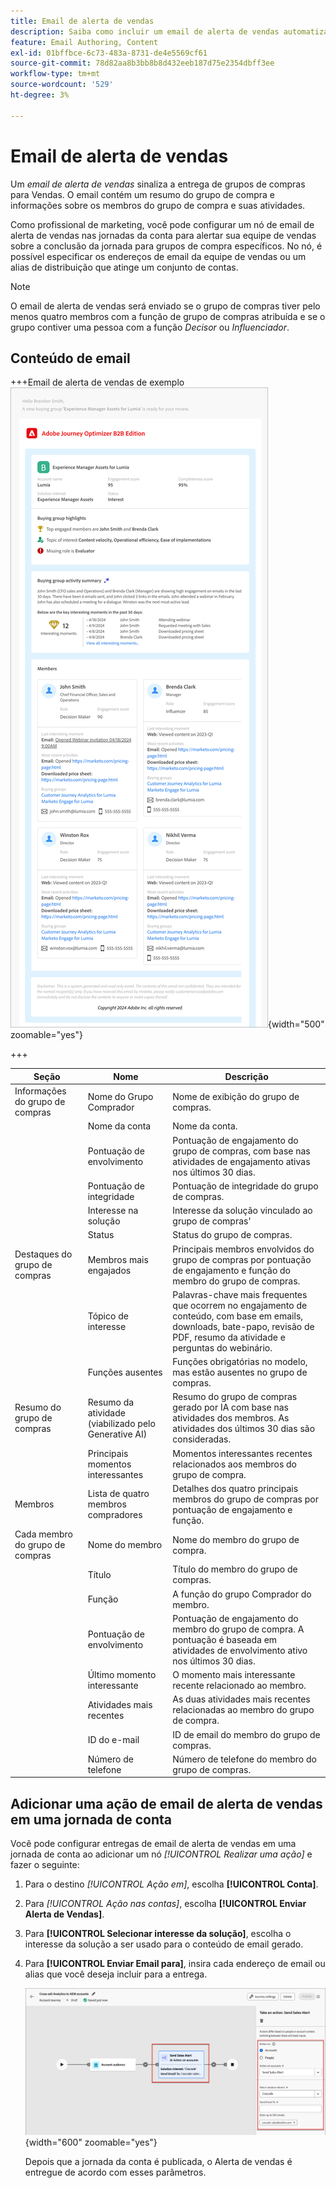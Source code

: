 ```yaml
---
title: Email de alerta de vendas
description: Saiba como incluir um email de alerta de vendas automatizado nas jornadas da conta.
feature: Email Authoring, Content
exl-id: 01bffbce-6c73-483a-8731-de4e5569cf61
source-git-commit: 78d82aa8b3bb8b8d432eeb187d75e2354dbff3ee
workflow-type: tm+mt
source-wordcount: '529'
ht-degree: 3%

---
```


# Email de alerta de vendas

Um _email de alerta de vendas_ sinaliza a entrega de grupos de compras para Vendas. O email contém um resumo do grupo de compra e informações sobre os membros do grupo de compra e suas atividades.

Como profissional de marketing, você pode configurar um nó de email de alerta de vendas nas jornadas da conta para alertar sua equipe de vendas sobre a conclusão da jornada para grupos de compra específicos. No nó, é possível especificar os endereços de email da equipe de vendas ou um alias de distribuição que atinge um conjunto de contas.

>[!NOTE]
>
>O email de alerta de vendas será enviado se o grupo de compras tiver pelo menos quatro membros com a função de grupo de compras atribuída e se o grupo contiver uma pessoa com a função _Decisor_ ou _Influenciador_.

## Conteúdo de email

+++Email de alerta de vendas de exemplo
![Exemplo de email de alerta de vendas usando o modelo padrão](./assets/sales-alert-email-example.png){width="500" zoomable="yes"}

+++

| Seção | Nome | Descrição |
| - | ---- | ----------- |
| Informações do grupo de compras | Nome do Grupo Comprador | Nome de exibição do grupo de compras. |
|   | Nome da conta | Nome da conta. |
|   | Pontuação de envolvimento | Pontuação de engajamento do grupo de compras, com base nas atividades de engajamento ativas nos últimos 30 dias. |
|   | Pontuação de integridade | Pontuação de integridade do grupo de compras. |
|   | Interesse na solução | Interesse da solução vinculado ao grupo de compras&#39; |
|   | Status | Status do grupo de compras. |
| Destaques do grupo de compras | Membros mais engajados | Principais membros envolvidos do grupo de compras por pontuação de engajamento e função do membro do grupo de compras. |
|   | Tópico de interesse | Palavras-chave mais frequentes que ocorrem no engajamento de conteúdo, com base em emails, downloads, bate-papo, revisão de PDF, resumo da atividade e perguntas do webinário. |
|   | Funções ausentes | Funções obrigatórias no modelo, mas estão ausentes no grupo de compras. |
| Resumo do grupo de compras | Resumo da atividade (viabilizado pelo Generative AI) | Resumo do grupo de compras gerado por IA com base nas atividades dos membros. As atividades dos últimos 30 dias são consideradas. |
|   | Principais momentos interessantes | Momentos interessantes recentes relacionados aos membros do grupo de compra. |
| Membros | Lista de quatro membros compradores | Detalhes dos quatro principais membros do grupo de compras por pontuação de engajamento e função. |
| Cada membro do grupo de compras | Nome do membro | Nome do membro do grupo de compra. |
|   | Título | Título do membro do grupo de compras. |
|   | Função | A função do grupo Comprador do membro. |
|   | Pontuação de envolvimento | Pontuação de engajamento do membro do grupo de compra. A pontuação é baseada em atividades de envolvimento ativo nos últimos 30 dias. |
|   | Último momento interessante | O momento mais interessante recente relacionado ao membro. |
|   | Atividades mais recentes | As duas atividades mais recentes relacionadas ao membro do grupo de compra. |
|   | ID do e-mail | ID de email do membro do grupo de compras. |
|   | Número de telefone | Número de telefone do membro do grupo de compras. |

## Adicionar uma ação de email de alerta de vendas em uma jornada de conta

Você pode configurar entregas de email de alerta de vendas em uma jornada de conta ao adicionar um nó _[!UICONTROL Realizar uma ação]_ e fazer o seguinte:

1. Para o destino _[!UICONTROL Ação em]_, escolha **[!UICONTROL Conta]**.

1. Para _[!UICONTROL Ação nas contas]_, escolha **[!UICONTROL Enviar Alerta de Vendas]**.

1. Para **[!UICONTROL Selecionar interesse da solução]**, escolha o interesse da solução a ser usado para o conteúdo de email gerado.

1. Para **[!UICONTROL Enviar Email para]**, insira cada endereço de email ou alias que você deseja incluir para a entrega.

   ![Caixa de diálogo Criar novo email](assets/sales-alert-email-journey-node.png){width="600" zoomable="yes"}

   Depois que a jornada da conta é publicada, o Alerta de vendas é entregue de acordo com esses parâmetros.
